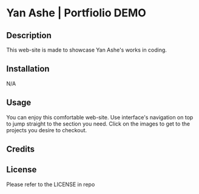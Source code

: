 # Yan Ashe | Portfiolio DEMO

## Description

This web-site is made to showcase Yan Ashe's works in coding. 

## Installation

N/A

## Usage

You can enjoy this comfortable web-site. Use interface's navigation on top to jump straight to the section you need. Click on the images to get to the projects you desire to checkout. 

## Credits


## License

Please refer to the LICENSE in repo
